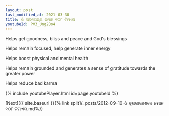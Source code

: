```yaml
---
layout: post
last_modified_at: 2021-03-30
title: ଓଁ ସ୍ଵନଗନ୍ୟ ନମାହ ୧୦୮ ଟିମଏସ
youtubeId: PV3_Ung2Bo4
---
```

 
 
Helps get goodness, bliss and peace and God's blessings
 
Helps remain focused, help generate inner energy 
 
Helps boost physical and mental health 
 
Helps remain grounded and generates a sense of gratitude towards the greater power 
 
Helps reduce bad karma
 
 
 
 


{% include youtubePlayer.html id=page.youtubeId %}
 
[Next]({{ site.baseurl }}{% link  split1/_posts/2012-09-10-ଓଁ ଵୃଷକାରମାନେ ନମାହ ୧୦୮ ଟିମଏସ.md%})
 
